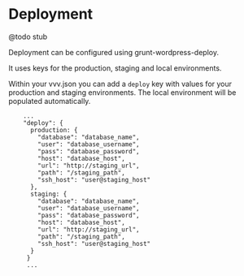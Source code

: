 # Deployment 
@todo stub

Deployment can be configured using grunt-wordpress-deploy.

It uses keys for the production, staging and local environments.

Within your vvv.json you can add a `deploy` key with values for your production and staging environments. The local environment will be populated automatically.

```
    ...
  	"deploy": {
      production: {
        "database": "database_name",
        "user": "database_username",
        "pass": "database_password",
        "host": "database_host",
        "url": "http://staging_url",
        "path": "/staging_path",
        "ssh_host": "user@staging_host"
      },
      staging: {
        "database": "database_name",
        "user": "database_username",
        "pass": "database_password",
        "host": "database_host",
        "url": "http://staging_url",
        "path": "/staging_path",
        "ssh_host": "user@staging_host"
      }
     }
     ...
```
